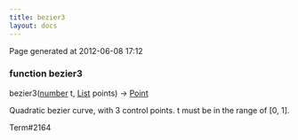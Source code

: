 ```yaml
---
title: bezier3
layout: docs
---
```


<div class="bottom_right_note">Page generated at 2012-06-08 17:12</div>
<h3><span class="minor">function</span> bezier3</h3>

bezier3(<a href="/docs/number.html">number</a> t, <a href="/docs/List.html">List</a> points) -> <a href="/docs/Point.html">Point</a>
<p>Quadratic bezier curve, with 3 control points. t must be in the range of [0, 1].</p>

<p><span class="extra_minor">Term#2164</span></p>
